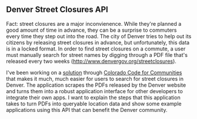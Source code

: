 ## Denver Street Closures API

Fact: street closures are a major inconvienence. While they're planned a good amount of time in advance, 
they can be a surprise to commuters every time they step out into the road.
The city of Denver tries to help out its citizens by releasing street closures in advance, but unfortunately,
this data is in a locked format. In order to find street closures on a commute, a user must manually search for street names by
digging through a PDF file that's released every two weeks 
(http://www.denvergov.org/streetclosures).

I've been working on a [solution](https://github.com/colorado-code-for-communities/denver_streets) 
through [Colorado Code for Communities](http://codeforcommunities.org/) 
that makes it much, much easier for users to search for street closures in Denver. The application scrapes the PDFs 
released by the Denver website and turns them into a robust application interface for other developers 
to integrate their own apps. I want to explain the steps that this application takes to turn PDFs into queryable 
location data and show some example applications using this API that can benefit the Denver community. 
